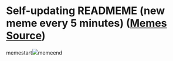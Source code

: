 # Self-updating READMEME (new meme every 5 minutes) ([Memes Source](https://bramses.notion.site/a49c1e962b7646879176ac3b327b6533?v=4d1eda54b170483cb03a40f257231764))

memestart![](https://www.notion.so/image/https%3A%2F%2Fs3-us-west-2.amazonaws.com%2Fsecure.notion-static.com%2Fdfd5c661-e21b-4b91-8616-7fae6509e6fe%2FD168B7AE-9465-47FA-833E-FC5A7E5FC79D.jpeg?table=block&id=7db5ea02-f39c-405e-bcdb-b933e298e733&cache=v2)memeend
